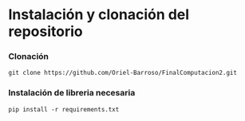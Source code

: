 # Instalación y clonación del repositorio

### Clonación
```
git clone https://github.com/Oriel-Barroso/FinalComputacion2.git
```

### Instalación de libreria necesaria

```
pip install -r requirements.txt
```
